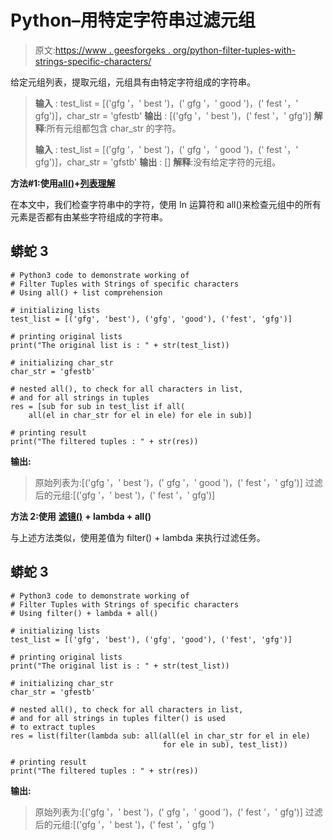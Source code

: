 # Python–用特定字符串过滤元组

> 原文:[https://www . geesforgeks . org/python-filter-tuples-with-strings-specific-characters/](https://www.geeksforgeeks.org/python-filter-tuples-with-strings-of-specific-characters/)

给定元组列表，提取元组，元组具有由特定字符组成的字符串。

> **输入** : test_list = [('gfg '，' best ')，(' gfg '，' good ')，(' fest '，' gfg')]，char_str = 'gfestb'
> **输出** : [('gfg '，' best ')，(' fest '，' gfg')]
> **解释**:所有元组都包含 char_str 的字符。
> 
> **输入** : test_list = [('gfg '，' best ')，(' gfg '，' good ')，(' fest '，' gfg')]，char_str = 'gfstb'
> **输出** : []
> **解释**:没有给定字符的元组。

**方法#1:使用**[**all()**](https://www.geeksforgeeks.org/any-all-in-python/)**+**[**列表理解**](https://www.geeksforgeeks.org/python-list-comprehension-and-slicing/)

在本文中，我们检查字符串中的字符，使用 In 运算符和 all()来检查元组中的所有元素是否都有由某些字符组成的字符串。

## 蟒蛇 3

```
# Python3 code to demonstrate working of
# Filter Tuples with Strings of specific characters
# Using all() + list comprehension

# initializing lists
test_list = [('gfg', 'best'), ('gfg', 'good'), ('fest', 'gfg')]

# printing original lists
print("The original list is : " + str(test_list))

# initializing char_str
char_str = 'gfestb'

# nested all(), to check for all characters in list, 
# and for all strings in tuples
res = [sub for sub in test_list if all(
    all(el in char_str for el in ele) for ele in sub)]

# printing result
print("The filtered tuples : " + str(res))
```

**输出:**

> 原始列表为:[('gfg '，' best ')，(' gfg '，' good ')，(' fest '，' gfg')]
> 过滤后的元组:[('gfg '，' best ')，(' fest '，' gfg')]

**方法 2:使用** [**滤镜()**](https://www.geeksforgeeks.org/filter-in-python/) **+ lambda + all()**

与上述方法类似，使用差值为 filter() + lambda 来执行过滤任务。

## 蟒蛇 3

```
# Python3 code to demonstrate working of
# Filter Tuples with Strings of specific characters
# Using filter() + lambda + all()

# initializing lists
test_list = [('gfg', 'best'), ('gfg', 'good'), ('fest', 'gfg')]

# printing original lists
print("The original list is : " + str(test_list))

# initializing char_str
char_str = 'gfestb'

# nested all(), to check for all characters in list, 
# and for all strings in tuples filter() is used 
# to extract tuples
res = list(filter(lambda sub: all(all(el in char_str for el in ele)
                                  for ele in sub), test_list))

# printing result
print("The filtered tuples : " + str(res))
```

**输出:**

> 原始列表为:[('gfg '，' best ')，(' gfg '，' good ')，(' fest '，' gfg')]
> 过滤后的元组:[('gfg '，' best ')，(' fest '，' gfg ')
